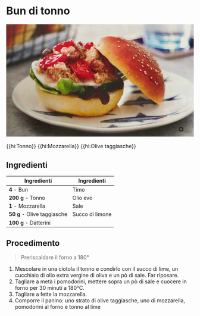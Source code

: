 # Bun di tonno

![](img/Bun-di-tonno.jpg)

{{hi:Tonno}}
{{hi:Mozzarella}}
{{hi:Olive taggiasche}}

## Ingredienti

| Ingredienti                  | Ingredienti             |
| ---------------------------- | ----------------------- |
| **4** - Bun | Timo |
| **200 g** - Tonno | Olio evo |
| **1** - Mozzarella | Sale |
| **50 g** - Olive taggiasche | Succo di limone |
| **100 g** - Datterini |  |

## Procedimento

> Preriscaldare il forno a 180°

1. Mescolare in una ciotola il tonno e condirlo con il succo di lime, un cucchiaio di olio extra vergine di oliva e un pò di sale. Far riposare.
1. Tagliare a metà i pomodorini, mettere sopra un pò di sale e cuocere in forno per 30 minuti a 180°C.
1. Tagliare a fette la mozzarella.
1. Comporre il panino: uno strato di olive taggiasche, uno di mozzarella, pomodorini al forno e tonno al lime
